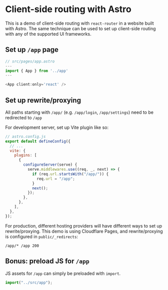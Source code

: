 # Client-side routing with Astro

This is a demo of client-side routing with `react-router` in a website built with Astro. The same technique can be used to set up client-side routing with any of the supported UI frameworks.

## Set up `/app` page

```js
// src/pages/app.astro
---
import { App } from '../app'
---

<App client:only='react' />
```

## Set up rewrite/proxying

All paths starting with `/app/` (e.g. `/app/login`, `/app/settings`) need to be redirected to `/app`

For development server, set up Vite plugin like so:

```js
// astro.config.js
export default defineConfig({
  // ...
  vite: {
    plugins: [
      {
        configureServer(serve) {
          serve.middlewares.use((req, _, next) => {
            if (req.url.startsWith("/app/")) {
              req.url = "/app";
            }
            next();
          });
        },
      },
    ],
  },
});
```

For production, different hosting providers will have different ways to set up rewrite/proxying. This demo is using Cloudflare Pages, and rewrite/proxying is configured in `public/_redirects`:

```
/app/* /app 200
```

## Bonus: preload JS for `/app`

JS assets for `/app` can simply be preloaded with `import`.

```js
import("../src/app");
```
